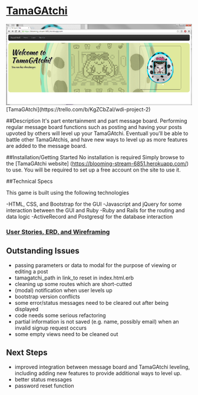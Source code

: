 # [TamaGAtchi](https://blooming-stream-6851.herokuapp.com/)

<img src="app/assets/screenshot.png">
[TamaGAtchi](https://trello.com/b/KgZCbZaI/wdi-project-2)

##Description
It's part entertainment and part message board.  Performing regular message board functions such
as posting and having your posts upvoted by others will level up your TamaGAtchi.  Eventuall you'll be able to battle other TamaGAtchis, and have new ways to level up as more features are added to the message board.

##Installation/Getting Started
No installation is required  Simply browse to the [TamaGAtchi website]
(https://blooming-stream-6851.herokuapp.com/)
to use.  You will be required to set up a free account on the site to use it.

##Technical Specs

This game is built using the following technologies

-HTML, CSS, and Bootstrap for the GUI
-Javascript and jQuery for some interaction between the GUI and Ruby
-Ruby and Rails for the routing and data logic
-ActiveRecord and Postgresql for the database interaction

### [User Stories, ERD, and Wireframing](https://trello.com/b/KgZCbZaI/wdi-project-2)

## Outstanding Issues
- passing parameters or data to modal for the purpose of viewing or editing a post
- tamagatchi_path in link_to reset in index.html.erb
- cleaning up some routes which are short-cutted
- (modal) notification when user levels up
- bootstrap version conflicts
- some error/status messages need to be cleared out after being displayed
- code needs some serious refactoring
- partial information is not saved (e.g. name, possibly email) when an invalid signup request occurs
- some empty views need to be cleaned out

## Next Steps
- improved integration between message board and TamaGAtchi leveling, including adding new features to provide additional ways to level up.
- better status messages
- password reset function

